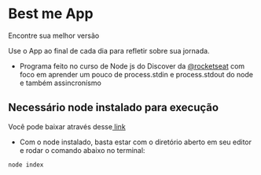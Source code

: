 # Best me App

Encontre sua melhor versão

Use o App ao final de cada dia para refletir sobre sua jornada.

- Programa feito no curso de Node js do Discover da <a href="https://github.com/Rocketseat">@rocketseat</a> com foco em aprender um pouco de process.stdin e process.stdout do node e também assincronísmo

## Necessário node instalado para execução

Você pode baixar através desse<a href="https://nodejs.org/en/"> link</a>

- Com o node instalado, basta estar com o diretório aberto em seu editor e rodar o comando abaixo no terminal:

```bash
node index
 ```